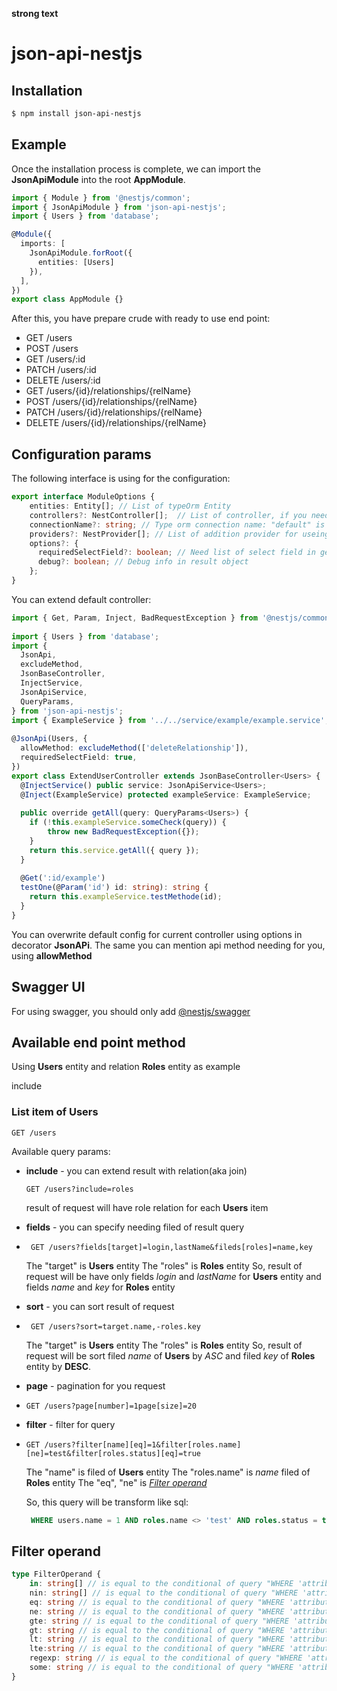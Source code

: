 ****strong text****
# json-api-nestjs

## Installation

```bash  
$ npm install json-api-nestjs
```  

## Example

Once the installation process is complete, we can import the **JsonApiModule** into the root **AppModule**.

```typescript
import { Module } from '@nestjs/common';
import { JsonApiModule } from 'json-api-nestjs';
import { Users } from 'database';

@Module({
  imports: [
    JsonApiModule.forRoot({  
	  entities: [Users]
	}),
  ],
})
export class AppModule {}
```
After this, you have prepare crude with ready to use end point:


- GET /users
- POST /users
- GET /users/:id
- PATCH /users/:id
- DELETE /users/:id
- GET /users/{id}/relationships/{relName}
- POST /users/{id}/relationships/{relName}
- PATCH /users/{id}/relationships/{relName}
- DELETE /users/{id}/relationships/{relName}

## Configuration params

The following interface is using for the configuration:
```typescript
export interface ModuleOptions {  
    entities: Entity[]; // List of typeOrm Entity
    controllers?: NestController[];  // List of controller, if you need extend default present
    connectionName?: string; // Type orm connection name: "default" is default name  
    providers?: NestProvider[]; // List of addition provider for useing in custom controller
    options?: {  
	  requiredSelectField?: boolean; // Need list of select field in get endpoint, try is default
	  debug?: boolean; // Debug info in result object
	};  
}
```
You can extend default controller:
```typescript
import { Get, Param, Inject, BadRequestException } from '@nestjs/common';  
  
import { Users } from 'database';  
import {  
  JsonApi,  
  excludeMethod,  
  JsonBaseController,  
  InjectService,  
  JsonApiService,  
  QueryParams,  
} from 'json-api-nestjs';  
import { ExampleService } from '../../service/example/example.service';  
  
@JsonApi(Users, {  
  allowMethod: excludeMethod(['deleteRelationship']),  
  requiredSelectField: true,  
})  
export class ExtendUserController extends JsonBaseController<Users> {  
  @InjectService() public service: JsonApiService<Users>;  
  @Inject(ExampleService) protected exampleService: ExampleService;  
  
  public override getAll(query: QueryParams<Users>) { 
	if (!this.exampleService.someCheck(query)) {
		throw new BadRequestException({});
	}
    return this.service.getAll({ query });  
  }  
  
  @Get(':id/example')  
  testOne(@Param('id') id: string): string {  
    return this.exampleService.testMethode(id);  
  }  
}
```

You can overwrite default config for current controller using options in decorator **JsonAPi**.
The same you can mention api method needing for you, using **allowMethod**

## Swagger UI

For using swagger, you should only add [@nestjs/swagger](https://docs.nestjs.com/openapi/introduction)

## Available end point method
Using **Users** entity and relation **Roles** entity as example

include


### List item of Users
	GET /users
Available query params:

- **include** - you can extend result with relation(aka join)
   ```
   GET /users?include=roles
   ```
  result of request will have role relation for each **Users** item

- **fields** - you can specify needing filed of result query
  
- ```
   GET /users?fields[target]=login,lastName&fileds[roles]=name,key
   ```
  The "target" is **Users** entity
  The "roles" is **Roles** entity
  So, result of request will be have only fields  *login* and *lastName* for **Users** entity and fields *name* and *key* for **Roles** entity
- **sort** - you can sort result of request
  
- ```
   GET /users?sort=target.name,-roles.key
   ```
  The "target" is **Users** entity
  The "roles" is **Roles** entity
  So, result of request will be sort filed *name* of **Users** by *ASC* and filed *key* of **Roles** entity by **DESC**.
- **page** - pagination for you request
  
- ```
  GET /users?page[number]=1page[size]=20
  ```
- **filter** - filter for query
  
- ```
  GET /users?filter[name][eq]=1&filter[roles.name][ne]=test&filter[roles.status][eq]=true
  ```
  The "name" is filed of **Users** entity
  The "roles.name" is *name* filed of **Roles** entity
  The "eq", "ne" is *[Filter operand](#filter-operand)*

  So, this query will be transform like sql:
  ```sql
   WHERE users.name = 1 AND roles.name <> 'test' AND roles.status = true
  ```

##  Filter operand

```typescript
type FilterOperand {
	in: string[] // is equal to the conditional of query "WHERE 'attribute_name' IN ('value1', 'value2')"
	nin: string[] // is equal to the conditional of query "WHERE 'attribute_name' NOT IN ('value1', 'value1')"
	eq: string // is equal to the conditional of query "WHERE 'attribute_name' = 'value1'
	ne: string // is equal to the conditional of query "WHERE 'attribute_name' <> 'value1'
	gte: string // is equal to the conditional of query "WHERE 'attribute_name' >= 'value1'
	gt: string // is equal to the conditional of query "WHERE 'attribute_name' > 'value1'
	lt: string // is equal to the conditional of query "WHERE 'attribute_name' < 'value1'
	lte:string // is equal to the conditional of query "WHERE 'attribute_name' <= 'value1'
	regexp: string // is equal to the conditional of query "WHERE 'attribute_name' ~* value1
	some: string // is equal to the conditional of query "WHERE 'attribute_name' && [value1]
}
```

 
